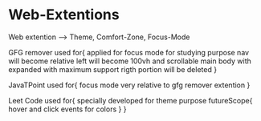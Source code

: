# Web-Extentions
Web extention --> Theme, Comfort-Zone, Focus-Mode

GFG remover used for{
  applied for focus mode for studying purpose
  nav will become relative
  left will become 100vh and scrollable
  main body with expanded with maximum support
  rigth portion will be deleted
}
 
JavaTPoint used for{
  focus mode
  very relative to gfg remover extention
}

Leet Code used for{
  specially developed for theme purpose
  futureScope{
    hover and click events for colors
  }
}
